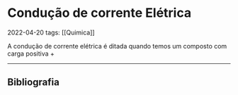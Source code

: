 # Condução de corrente Elétrica
2022-04-20
tags: [[Quimica]]

A condução de corrente elétrica é ditada quando temos um composto com carga positiva +

-----------------------------------------------
## Bibliografia